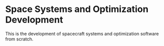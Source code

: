 # Space Systems and Optimization Development
This is the development of spacecraft systems and optimization software from scratch. 
